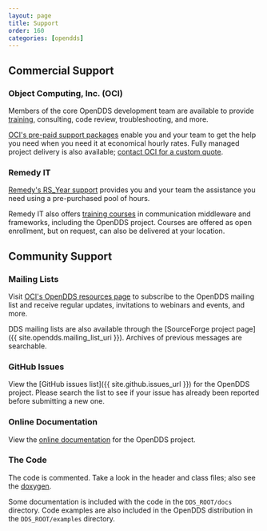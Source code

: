 ```yaml
---
layout: page
title: Support
order: 160
categories: [opendds]
---
```


## Commercial Support

### Object Computing, Inc. (OCI)

Members of the core OpenDDS development team are available to provide [training](https://objectcomputing.com/products/opendds/training), consulting, code review, troubleshooting, and more.

[OCI's pre-paid support packages](https://objectcomputing.com/products/opendds/opendds-consulting-and-support) enable you and your team to get the help you need when you need it at economical hourly rates. Fully managed project delivery is also available; [contact OCI for a custom quote](https://objectcomputing.com/products/opendds/opendds-consulting-and-support#contact).

### Remedy IT

[Remedy's RS_Year support](https://www.remedy.nl/services/opensource-support.html) provides you and your team the assistance you need using a pre-purchased pool of hours.

Remedy IT also offers [training courses](https://www.remedy.nl/training/overview.html) in communication middleware and frameworks, including the OpenDDS project. Courses are offered as open enrollment, but on request, can also be delivered at your location.

## Community Support

### Mailing Lists

Visit [OCI's OpenDDS resources page](https://objectcomputing.com/products/opendds/resources) to subscribe to the OpenDDS mailing list and receive regular updates, invitations to webinars and events, and more.

DDS mailing lists are also available through the [SourceForge project page]({{ site.opendds.mailing_list_uri }}). Archives of previous messages are searchable.

### GitHub Issues

View the [GitHub issues list]({{ site.github.issues_url }}) for the OpenDDS project. Please search the list to see if your issue has already been reported before submitting a new one.

### Online Documentation

View the [online documentation](documentation.html) for the OpenDDS project.

### The Code

The code is commented. Take a look in the header and class files; also see the [doxygen](doxygen/index.html).

Some documentation is included with the code in the `DDS_ROOT/docs` directory. Code examples are also included in the OpenDDS distribution in the `DDS_ROOT/examples` directory.
